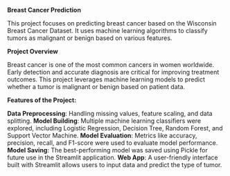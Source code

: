 **Breast Cancer Prediction**

This project focuses on predicting breast cancer based on the Wisconsin Breast Cancer Dataset. It uses machine learning algorithms to classify tumors as malignant or benign based on various features.

**Project Overview**

Breast cancer is one of the most common cancers in women worldwide. Early detection and accurate diagnosis are critical for improving treatment outcomes. This project leverages machine learning models to predict whether a tumor is malignant or benign based on patient data.

**Features of the Project:**

**Data Preprocessing**: Handling missing values, feature scaling, and data splitting.
**Model Building**: Multiple machine learning classifiers were explored, including Logistic Regression, Decision Tree, Random Forest, and Support Vector Machine.
**Model Evaluation**: Metrics like accuracy, precision, recall, and F1-score were used to evaluate model performance.
**Model Saving**: The best-performing model was saved using Pickle for future use in the Streamlit application.
**Web App**: A user-friendly interface built with Streamlit allows users to input data and predict the type of tumor.
